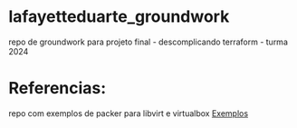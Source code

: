 # lafayetteduarte_groundwork
repo de groundwork para projeto final - descomplicando terraform - turma 2024


# Referencias:
repo com exemplos de packer para libvirt e virtualbox
[Exemplos](https://github.dev/alvistack/vagrant-ubuntu/blob/master/packer/ubuntu-22.04-virtualbox/packer.json)